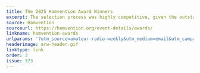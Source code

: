 ```yaml
---
title: The 2025 Hamvention Award Winners
excerpt: The selection process was highly competitive, given the outstanding quality of nominations submitted this year.
source: Hamvention
sourceurl: https://hamvention.org/event-details/awards/
linkname: hamvention-awards
urlparams: '?utm_source=amateur-radio-weekly&utm_medium=email&utm_campaign=newsletter'
headerimage: arw-header.gif
linktype: link
order: 3
issue: 373
---
```

